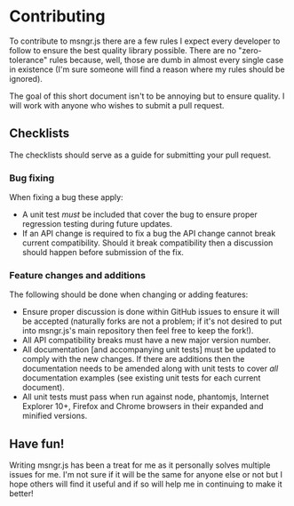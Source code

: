 # Contributing
To contribute to msngr.js there are a few rules I expect every developer to follow to ensure the best quality library possible. There are no "zero-tolerance" rules because, well, those are dumb in almost every single case in existence (I'm sure someone will find a reason where my rules should be ignored).

The goal of this short document isn't to be annoying but to ensure quality. I will work with anyone who wishes to submit a pull request.

## Checklists
The checklists should serve as a guide for submitting your pull request.

### Bug fixing
When fixing a bug these apply:

- A unit test *must* be included that cover the bug to ensure proper regression testing during future updates.
- If an API change is required to fix a bug the API change cannot break current compatibility. Should it break compatibility then a discussion should happen before submission of the fix.

### Feature changes and additions
The following should be done when changing or adding features:

- Ensure proper discussion is done within GitHub issues to ensure it will be accepted (naturally forks are not a problem; if it's not desired to put into msngr.js's main repository then feel free to keep the fork!).
- All API compatibility breaks must have a new major version number.
- All documentation [and accompanying unit tests] must be updated to comply with the new changes. If there are additions then the documentation needs to be amended along with unit tests to cover *all* documentation examples (see existing unit tests for each current document).
- All unit tests must pass when run against node, phantomjs, Internet Explorer 10+, Firefox and Chrome browsers in their expanded and minified versions.

## Have fun!
Writing msngr.js has been a treat for me as it personally solves multiple issues for me. I'm not sure if it will be the same for anyone else or not but I hope others will find it useful and if so will help me in continuing to make it better!
